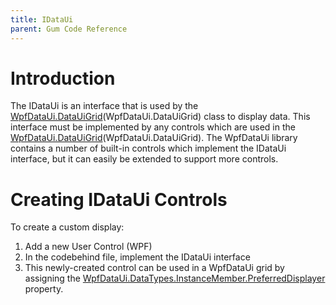 ```yaml
---
title: IDataUi
parent: Gum Code Reference
---
```


# Introduction

The IDataUi is an interface that is used by the [WpfDataUi.DataUiGrid](WpfDataUi.DataUiGrid)(WpfDataUi.DataUiGrid) class to display data. This interface must be implemented by any controls which are used in the [WpfDataUi.DataUiGrid](WpfDataUi.DataUiGrid)(WpfDataUi.DataUiGrid). The WpfDataUi library contains a number of built-in controls which implement the IDataUi interface, but it can easily be extended to support more controls.

# Creating IDataUi Controls

To create a custom display:

1. Add a new User Control (WPF)
1. In the codebehind file, implement the IDataUi interface
1. This newly-created control can be used in a WpfDataUi grid by assigning the [WpfDataUi.DataTypes.InstanceMember.PreferredDisplayer](WpfDataUi.DataTypes.InstanceMember.PreferredDisplayer) property.